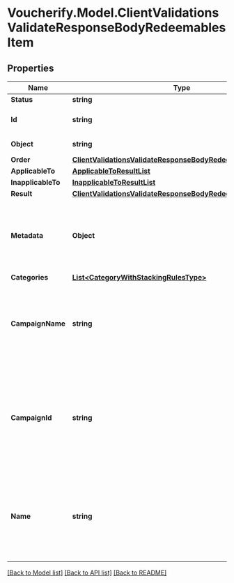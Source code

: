 # Voucherify.Model.ClientValidationsValidateResponseBodyRedeemablesItem

## Properties

Name | Type | Description | Notes
------------ | ------------- | ------------- | -------------
**Status** | **string** |  | [optional] 
**Id** | **string** | Redeemable ID, i.e. the voucher code. | [optional] 
**Object** | **string** | Redeemable&#39;s object type. | [optional] 
**Order** | [**ClientValidationsValidateResponseBodyRedeemablesItemOrder**](ClientValidationsValidateResponseBodyRedeemablesItemOrder.md) |  | [optional] 
**ApplicableTo** | [**ApplicableToResultList**](ApplicableToResultList.md) |  | [optional] 
**InapplicableTo** | [**InapplicableToResultList**](InapplicableToResultList.md) |  | [optional] 
**Result** | [**ClientValidationsValidateResponseBodyRedeemablesItemResult**](ClientValidationsValidateResponseBodyRedeemablesItemResult.md) |  | [optional] 
**Metadata** | **Object** | The metadata object stores all custom attributes in the form of key/value pairs assigned to the redeemable. | [optional] 
**Categories** | [**List&lt;CategoryWithStackingRulesType&gt;**](CategoryWithStackingRulesType.md) |  | [optional] 
**CampaignName** | **string** | Campaign name. Displayed only if the &#x60;options.expand&#x60; is passed with a &#x60;redeemable&#x60; value in the validation request body. | [optional] 
**CampaignId** | **string** | Unique campaign ID assigned by Voucherify. Displayed only if the &#x60;options.expand&#x60; is passed with a &#x60;redeemable&#x60; value in the validation request body. | [optional] 
**Name** | **string** | Name of the promotion tier. Displayed only if the &#x60;options.expand&#x60; is passed with a &#x60;redeemable&#x60; value in the validation request body. | [optional] 

[[Back to Model list]](../README.md#documentation-for-models) [[Back to API list]](../README.md#documentation-for-api-endpoints) [[Back to README]](../README.md)

